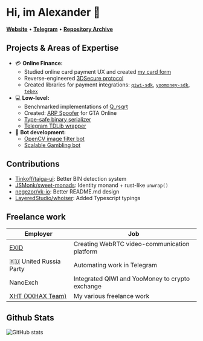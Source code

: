 # Hi, im Alexander 👋

[**Website**](https://alexxgrib.me) &bull; [**Telegram**](https://t.me/AlexXanderGrib) &bull; [**Repository Archive**](https://github.com/alexxgrib)

## Projects & Areas of Expertise

- 💳 **Online Finance:**
  - Studied online card payment UX and created [my card form](https://github.com/AlexXanderGrib/payform-react)
  - Reverse-engineered [3DSecure protocol](https://gist.github.com/AlexXanderGrib/c6670664383d8ed8cdb55cc2084cf250)
  - Created libraries for payment integrations: [`qiwi-sdk`](https://github.com/AlexXanderGrib/node-qiwi-sdk),
    [`yoomoney-sdk`](https://github.com/AlexXanderGrib/yoomoney-sdk), [`tebex`](https://github.com/AlexXanderGrib/tebex)
- 💻 **Low-level:**
  - Benchmarked implementations of [Q_rsqrt](https://github.com/AlexXanderGrib/qrsqrt-node)
  - Created: [ARP Spoofer](https://github.com/alexxgrib/ip-capture) for GTA Online
  - [Type-safe binary serializer](https://github.com/AlexXanderGrib/ts-struct)
  - [Telegram TDLib wrapper](https://github.com/AlexXanderGrib/node-tdlib)
- 🤖 **Bot development:**
  - [OpenCV image filter bot](https://github.com/alexxgrib/draw-on-desk-bot)
  - [Scalable Gambling bot](https://github.com/alexxgrib/brawl-gamble-bot)

## Contributions

- [Tinkoff/taiga-ui](https://github.com/Tinkoff/taiga-ui/issues/2755): Better BIN detection system
- [JSMonk/sweet-monads](https://github.com/JSMonk/sweet-monads/pull/46): Identity monand + rust-like `unwrap()`
- [negezor/vk-io](https://github.com/negezor/vk-io/pull/489): Better README.md design
- [LayeredStudio/whoiser](https://github.com/LayeredStudio/whoiser/pull/34): Added Typescript typings

## Freelance work

| Employer                                          | Job                                             |
| ------------------------------------------------- | ----------------------------------------------- |
| [EXID](https://github.com/exid-dev)               | Creating WebRTC video-communication platform    |
| 🇷🇺 United Russia Party                            | Automating work in Telegram                     |
| NanoExch                                          | Integrated QIWI and YooMoney to crypto exchange |
| [XHT (XXHAX Team)](https://github.com/xxhax-team) | My various freelance work                       |

## Github Stats

![GitHub stats](https://github-readme-stats.vercel.app/api?username=AlexXanderGrib&show_icons=true&theme=tokyonight)
